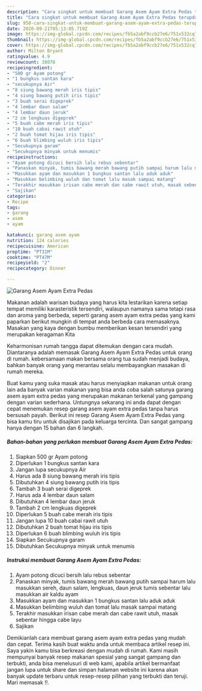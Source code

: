 ```yaml
---
description: "Cara singkat untuk membuat Garang Asem Ayam Extra Pedas terupdate"
title: "Cara singkat untuk membuat Garang Asem Ayam Extra Pedas terupdate"
slug: 958-cara-singkat-untuk-membuat-garang-asem-ayam-extra-pedas-terupdate
date: 2020-09-21T05:13:05.719Z
image: https://img-global.cpcdn.com/recipes/fb5a2abf9ccb27e6/751x532cq70/garang-asem-ayam-extra-pedas-foto-resep-utama.jpg
thumbnail: https://img-global.cpcdn.com/recipes/fb5a2abf9ccb27e6/751x532cq70/garang-asem-ayam-extra-pedas-foto-resep-utama.jpg
cover: https://img-global.cpcdn.com/recipes/fb5a2abf9ccb27e6/751x532cq70/garang-asem-ayam-extra-pedas-foto-resep-utama.jpg
author: Milton Bryant
ratingvalue: 4.9
reviewcount: 38078
recipeingredient:
- "500 gr Ayam potong"
- "1 bungkus santan kara"
- "secukupnya Air"
- "8 siung bawang merah iris tipis"
- "4 siung bawang putih iris tipis"
- "3 buah serai digeprek"
- "4 lembar daun salam"
- "4 lembar daun jeruk"
- "2 cm lengkuas digeprek"
- "5 buah cabe merah iris tipis"
- "10 buah cabai rawit utuh"
- "2 buah tomat hijau iris tipis"
- "6 buah blimbing wuluh iris tipis"
- "Secukupnya garam"
- "Secukupnya minyak untuk menumis"
recipeinstructions:
- "Ayam potong dicuci bersih lalu rebus sebentar"
- "Panaskan minyak, tumis bawang merah bawang putih sampai harum lalu masukkan sereh, daun salam, lengkuas, daun jeruk tumis sebentar lalu masukkan air kaldu ayam"
- "Masukkan ayam dan masukkan 1 bungkus santan lalu aduk aduk"
- "Masukkan belimbing wuluh dan tomat lalu masak sampai matang"
- "Terakhir masukkan irisan cabe merah dan cabe rawit utuh, masak sebentar hingga cabe layu"
- "Sajikan"
categories:
- Recipe
tags:
- garang
- asem
- ayam

katakunci: garang asem ayam 
nutrition: 124 calories
recipecuisine: American
preptime: "PT31M"
cooktime: "PT47M"
recipeyield: "2"
recipecategory: Dinner

---
```



![Garang Asem Ayam Extra Pedas](https://img-global.cpcdn.com/recipes/fb5a2abf9ccb27e6/751x532cq70/garang-asem-ayam-extra-pedas-foto-resep-utama.jpg)

Makanan adalah warisan budaya yang harus kita lestarikan karena setiap tempat memiliki karasteristik tersendiri, walaupun namanya sama tetapi rasa dan aroma yang berbeda, seperti garang asem ayam extra pedas yang kami paparkan berikut mungkin di tempat anda berbeda cara memasaknya. Masakan yang kaya dengan bumbu memberikan kesan tersendiri yang merupakan keragaman Kita



Keharmonisan rumah tangga dapat ditemukan dengan cara mudah. Diantaranya adalah memasak Garang Asem Ayam Extra Pedas untuk orang di rumah. kebersamaan makan bersama orang tua sudah menjadi budaya, bahkan banyak orang yang merantau selalu membayangkan masakan di rumah mereka.

Buat kamu yang suka masak atau harus menyiapkan makanan untuk orang lain ada banyak varian makanan yang bisa anda coba salah satunya garang asem ayam extra pedas yang merupakan makanan terkenal yang gampang dengan varian sederhana. Untungnya sekarang ini anda dapat dengan cepat menemukan resep garang asem ayam extra pedas tanpa harus bersusah payah.
Berikut ini resep Garang Asem Ayam Extra Pedas yang bisa kamu tiru untuk disajikan pada keluarga tercinta. Dan sangat gampang hanya dengan 15 bahan dan 6 langkah.


<!--inarticleads1-->

##### Bahan-bahan yang perlukan membuat Garang Asem Ayam Extra Pedas:

1. Siapkan 500 gr Ayam potong
1. Diperlukan 1 bungkus santan kara
1. Jangan lupa secukupnya Air
1. Harus ada 8 siung bawang merah iris tipis
1. Dibutuhkan 4 siung bawang putih iris tipis
1. Tambah 3 buah serai digeprek
1. Harus ada 4 lembar daun salam
1. Dibutuhkan 4 lembar daun jeruk
1. Tambah 2 cm lengkuas digeprek
1. Diperlukan 5 buah cabe merah iris tipis
1. Jangan lupa 10 buah cabai rawit utuh
1. Dibutuhkan 2 buah tomat hijau iris tipis
1. Diperlukan 6 buah blimbing wuluh iris tipis
1. Siapkan Secukupnya garam
1. Dibutuhkan Secukupnya minyak untuk menumis




<!--inarticleads2-->

##### Instruksi membuat  Garang Asem Ayam Extra Pedas:

1. Ayam potong dicuci bersih lalu rebus sebentar
1. Panaskan minyak, tumis bawang merah bawang putih sampai harum lalu masukkan sereh, daun salam, lengkuas, daun jeruk tumis sebentar lalu masukkan air kaldu ayam
1. Masukkan ayam dan masukkan 1 bungkus santan lalu aduk aduk
1. Masukkan belimbing wuluh dan tomat lalu masak sampai matang
1. Terakhir masukkan irisan cabe merah dan cabe rawit utuh, masak sebentar hingga cabe layu
1. Sajikan




Demikianlah cara membuat garang asem ayam extra pedas yang mudah dan cepat. Terima kasih buat waktu anda untuk membaca artikel resep ini. Saya yakin kamu bisa berkreasi dengan mudah di rumah. Kami masih mempunyai banyak resep makanan spesial yang sangat gampang dan terbukti, anda bisa menelusuri di web kami, apabila artikel bermanfaat jangan lupa untuk share dan simpan halaman website ini karena akan banyak update terbaru untuk resep-resep pilihan yang terbukti dan teruji. Mari memasak !!. 
